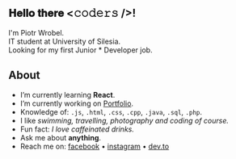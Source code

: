 <h2>𝐇𝐞𝐥𝐥𝐨 𝐭𝐡𝐞𝐫𝐞 <𝚌𝚘𝚍𝚎𝚛𝚜 />!</h2>
<p>I'm Piotr Wrobel.<br />
IT student at University of Silesia.<br />
Looking for my first Junior * Developer job.</p>

## About
* I’m currently learning **React**.
* I’m currently working on [Portfolio](https://github.com/ajiiz/portfolio-react-app).
* Knowledge of: `.js`, `.html`, `.css`, `.cpp`, `.java`, `.sql`, `.php`.
* I like *swimming, travelling, photography and coding of course.*
* Fun fact: *I love caffeinated drinks.*
* Ask me about **anything**.
* Reach me on: <a href="https://www.facebook.com/piotr.wrobel.99">facebook</a> • <a href="https://www.instagram.com/piotr_wrobel_/">instagram</a> • <a href="https://dev.to/ajiiz">dev.to</a>
